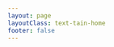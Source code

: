 ```yaml
---
layout: page
layoutClass: text-tain-home
footer: false
---
```


<script setup lang="ts">
import TainHome from "./component/TainHome.vue"
</script>

<TainHome />

